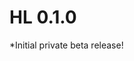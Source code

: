 HL 0.1.0
========================================================

*Initial private beta release!



